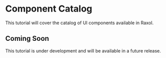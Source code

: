 # Component Catalog

This tutorial will cover the catalog of UI components available in Raxol.

## Coming Soon

This tutorial is under development and will be available in a future release.